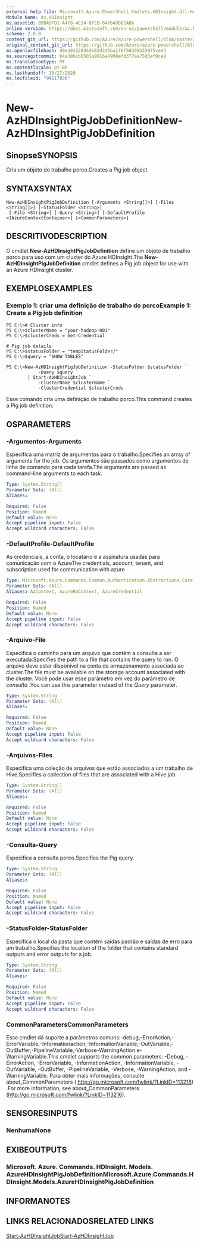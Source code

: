```yaml
---
external help file: Microsoft.Azure.PowerShell.Cmdlets.HDInsight.dll-Help.xml
Module Name: Az.HDInsight
ms.assetid: B9BA5FD1-A4F8-4E24-8FCB-847649B82AB6
online version: https://docs.microsoft.com/en-us/powershell/module/az.hdinsight/new-azhdinsightpigjobdefinition
schema: 2.0.0
content_git_url: https://github.com/Azure/azure-powershell/blob/master/src/HDInsight/HDInsight/help/New-AzHDInsightPigJobDefinition.md
original_content_git_url: https://github.com/Azure/azure-powershell/blob/master/src/HDInsight/HDInsight/help/New-AzHDInsightPigJobDefinition.md
ms.openlocfilehash: d9ea9152844db82d345ba1f6f50305b33975ced4
ms.sourcegitcommit: b4a38bcb0501a9016a4998efd377aa75d3ef9ce8
ms.translationtype: MT
ms.contentlocale: pt-BR
ms.lasthandoff: 10/27/2020
ms.locfileid: "94117836"
---
```

# <span data-ttu-id="b8b8a-101">New-AzHDInsightPigJobDefinition</span><span class="sxs-lookup"><span data-stu-id="b8b8a-101">New-AzHDInsightPigJobDefinition</span></span>

## <span data-ttu-id="b8b8a-102">Sinopse</span><span class="sxs-lookup"><span data-stu-id="b8b8a-102">SYNOPSIS</span></span>
<span data-ttu-id="b8b8a-103">Cria um objeto de trabalho porco.</span><span class="sxs-lookup"><span data-stu-id="b8b8a-103">Creates a Pig job object.</span></span>

## <span data-ttu-id="b8b8a-104">SYNTAX</span><span class="sxs-lookup"><span data-stu-id="b8b8a-104">SYNTAX</span></span>

```
New-AzHDInsightPigJobDefinition [-Arguments <String[]>] [-Files <String[]>] [-StatusFolder <String>]
 [-File <String>] [-Query <String>] [-DefaultProfile <IAzureContextContainer>] [<CommonParameters>]
```

## <span data-ttu-id="b8b8a-105">DESCRITIVO</span><span class="sxs-lookup"><span data-stu-id="b8b8a-105">DESCRIPTION</span></span>
<span data-ttu-id="b8b8a-106">O cmdlet **New-AzHDInsightPigJobDefinition** define um objeto de trabalho porco para uso com um cluster do Azure HDInsight.</span><span class="sxs-lookup"><span data-stu-id="b8b8a-106">The **New-AzHDInsightPigJobDefinition** cmdlet defines a Pig job object for use with an Azure HDInsight cluster.</span></span>

## <span data-ttu-id="b8b8a-107">EXEMPLOS</span><span class="sxs-lookup"><span data-stu-id="b8b8a-107">EXAMPLES</span></span>

### <span data-ttu-id="b8b8a-108">Exemplo 1: criar uma definição de trabalho do porco</span><span class="sxs-lookup"><span data-stu-id="b8b8a-108">Example 1: Create a Pig job definition</span></span>
```
PS C:\># Cluster info
PS C:\>$clusterName = "your-hadoop-001"
PS C:\>$clusterCreds = Get-Credential

# Pig job details
PS C:\>$statusFolder = "tempStatusFolder/"
PS C:\>$query = "SHOW TABLES"

PS C:\>New-AzHDInsightPigJobDefinition -StatusFolder $statusFolder `
            -Query $query `
        | Start-AzHDInsightJob `
            -ClusterName $clusterName `
            -ClusterCredential $clusterCreds
```

<span data-ttu-id="b8b8a-109">Esse comando cria uma definição de trabalho porco.</span><span class="sxs-lookup"><span data-stu-id="b8b8a-109">This command creates a Pig job definition.</span></span>

## <span data-ttu-id="b8b8a-110">OS</span><span class="sxs-lookup"><span data-stu-id="b8b8a-110">PARAMETERS</span></span>

### <span data-ttu-id="b8b8a-111">-Argumentos</span><span class="sxs-lookup"><span data-stu-id="b8b8a-111">-Arguments</span></span>
<span data-ttu-id="b8b8a-112">Especifica uma matriz de argumentos para o trabalho.</span><span class="sxs-lookup"><span data-stu-id="b8b8a-112">Specifies an array of arguments for the job.</span></span>
<span data-ttu-id="b8b8a-113">Os argumentos são passados como argumentos de linha de comando para cada tarefa.</span><span class="sxs-lookup"><span data-stu-id="b8b8a-113">The arguments are passed as command-line arguments to each task.</span></span>

```yaml
Type: System.String[]
Parameter Sets: (All)
Aliases:

Required: False
Position: Named
Default value: None
Accept pipeline input: False
Accept wildcard characters: False
```

### <span data-ttu-id="b8b8a-114">-DefaultProfile</span><span class="sxs-lookup"><span data-stu-id="b8b8a-114">-DefaultProfile</span></span>
<span data-ttu-id="b8b8a-115">As credenciais, a conta, o locatário e a assinatura usadas para comunicação com o Azure</span><span class="sxs-lookup"><span data-stu-id="b8b8a-115">The credentials, account, tenant, and subscription used for communication with azure</span></span>

```yaml
Type: Microsoft.Azure.Commands.Common.Authentication.Abstractions.Core.IAzureContextContainer
Parameter Sets: (All)
Aliases: AzContext, AzureRmContext, AzureCredential

Required: False
Position: Named
Default value: None
Accept pipeline input: False
Accept wildcard characters: False
```

### <span data-ttu-id="b8b8a-116">-Arquivo</span><span class="sxs-lookup"><span data-stu-id="b8b8a-116">-File</span></span>
<span data-ttu-id="b8b8a-117">Especifica o caminho para um arquivo que contém a consulta a ser executada.</span><span class="sxs-lookup"><span data-stu-id="b8b8a-117">Specifies the path to a file that contains the query to run.</span></span>
<span data-ttu-id="b8b8a-118">O arquivo deve estar disponível na conta de armazenamento associada ao cluster.</span><span class="sxs-lookup"><span data-stu-id="b8b8a-118">The file must be available on the storage account associated with the cluster.</span></span>
<span data-ttu-id="b8b8a-119">Você pode usar esse parâmetro em vez do parâmetro de *consulta* .</span><span class="sxs-lookup"><span data-stu-id="b8b8a-119">You can use this parameter instead of the *Query* parameter.</span></span>

```yaml
Type: System.String
Parameter Sets: (All)
Aliases:

Required: False
Position: Named
Default value: None
Accept pipeline input: False
Accept wildcard characters: False
```

### <span data-ttu-id="b8b8a-120">-Arquivos</span><span class="sxs-lookup"><span data-stu-id="b8b8a-120">-Files</span></span>
<span data-ttu-id="b8b8a-121">Especifica uma coleção de arquivos que estão associados a um trabalho de Hive.</span><span class="sxs-lookup"><span data-stu-id="b8b8a-121">Specifies a collection of files that are associated with a Hive job.</span></span>

```yaml
Type: System.String[]
Parameter Sets: (All)
Aliases:

Required: False
Position: Named
Default value: None
Accept pipeline input: False
Accept wildcard characters: False
```

### <span data-ttu-id="b8b8a-122">-Consulta</span><span class="sxs-lookup"><span data-stu-id="b8b8a-122">-Query</span></span>
<span data-ttu-id="b8b8a-123">Especifica a consulta porco.</span><span class="sxs-lookup"><span data-stu-id="b8b8a-123">Specifies the Pig query.</span></span>

```yaml
Type: System.String
Parameter Sets: (All)
Aliases:

Required: False
Position: Named
Default value: None
Accept pipeline input: False
Accept wildcard characters: False
```

### <span data-ttu-id="b8b8a-124">-StatusFolder</span><span class="sxs-lookup"><span data-stu-id="b8b8a-124">-StatusFolder</span></span>
<span data-ttu-id="b8b8a-125">Especifica o local da pasta que contém saídas padrão e saídas de erro para um trabalho.</span><span class="sxs-lookup"><span data-stu-id="b8b8a-125">Specifies the location of the folder that contains standard outputs and error outputs for a job.</span></span>

```yaml
Type: System.String
Parameter Sets: (All)
Aliases:

Required: False
Position: Named
Default value: None
Accept pipeline input: False
Accept wildcard characters: False
```

### <span data-ttu-id="b8b8a-126">CommonParameters</span><span class="sxs-lookup"><span data-stu-id="b8b8a-126">CommonParameters</span></span>
<span data-ttu-id="b8b8a-127">Esse cmdlet dá suporte a parâmetros comuns:-debug,-ErrorAction,-ErrorVariable,-Informationaction,-InformationVariable,-OutVariable,-OutBuffer,-PipelineVariable,-Verbose-WarningAction e-WarningVariable.</span><span class="sxs-lookup"><span data-stu-id="b8b8a-127">This cmdlet supports the common parameters: -Debug, -ErrorAction, -ErrorVariable, -InformationAction, -InformationVariable, -OutVariable, -OutBuffer, -PipelineVariable, -Verbose, -WarningAction, and -WarningVariable.</span></span> <span data-ttu-id="b8b8a-128">Para obter mais informações, consulte about_CommonParameters ( http://go.microsoft.com/fwlink/?LinkID=113216) .</span><span class="sxs-lookup"><span data-stu-id="b8b8a-128">For more information, see about_CommonParameters (http://go.microsoft.com/fwlink/?LinkID=113216).</span></span>

## <span data-ttu-id="b8b8a-129">SENSORES</span><span class="sxs-lookup"><span data-stu-id="b8b8a-129">INPUTS</span></span>

### <span data-ttu-id="b8b8a-130">Nenhuma</span><span class="sxs-lookup"><span data-stu-id="b8b8a-130">None</span></span>

## <span data-ttu-id="b8b8a-131">EXIBE</span><span class="sxs-lookup"><span data-stu-id="b8b8a-131">OUTPUTS</span></span>

### <span data-ttu-id="b8b8a-132">Microsoft. Azure. Commands. HDInsight. Models. AzureHDInsightPigJobDefinition</span><span class="sxs-lookup"><span data-stu-id="b8b8a-132">Microsoft.Azure.Commands.HDInsight.Models.AzureHDInsightPigJobDefinition</span></span>

## <span data-ttu-id="b8b8a-133">INFORMA</span><span class="sxs-lookup"><span data-stu-id="b8b8a-133">NOTES</span></span>

## <span data-ttu-id="b8b8a-134">LINKS RELACIONADOS</span><span class="sxs-lookup"><span data-stu-id="b8b8a-134">RELATED LINKS</span></span>

[<span data-ttu-id="b8b8a-135">Start-AzHDInsightJob</span><span class="sxs-lookup"><span data-stu-id="b8b8a-135">Start-AzHDInsightJob</span></span>](./Start-AzHDInsightJob.md)



